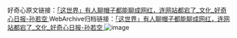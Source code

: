 好奇心原文链接：[「这世界」有人聊帽子都能聊成网红，连网站都宕了_文化_好奇心日报-孙若空 ](https://www.qdaily.com/articles/9898.html)
WebArchive归档链接：[「这世界」有人聊帽子都能聊成网红，连网站都宕了_文化_好奇心日报-孙若空 ](http://web.archive.org/web/20160403212341/http://www.qdaily.com:80/articles/9898.html)
![image](http://ww3.sinaimg.cn/large/007d5XDply1g3vh238xxwj30u05fq7wh)